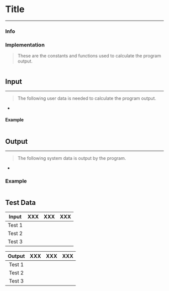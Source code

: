 # Title
***
### Info


### Implementation
> These are the constants and functions used to calculate the program output.

```

```

## Input
***
> The following user data is needed to calculate the program output.

+ 

#### Example
```c++

```

## Output
***
> The following system data is output by the program.

+ 

### Example
```c++

```

## Test Data
| Input  | XXX | XXX | XXX |
|:------:|:---:|:---:|:---:|
| Test 1 |     |     |     |
| Test 2 |     |     |     |
| Test 3 |     |     |     |

| Output | XXX | XXX | XXX |
|:------:|:---:|:---:|:---:|
| Test 1 |     |     |     |
| Test 2 |     |     |     |
| Test 3 |     |     |     |
